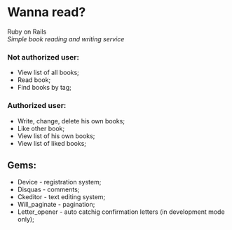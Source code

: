# Wanna read? 
Ruby on Rails  
*Simple book reading and writing service* 
  
### Not authorized user:
- View list of all books;
- Read book;
- Find books by tag;

### Authorized user:
- Write, change, delete his own books;
- Like other book;
- View list of his own books;
- View list of liked books;

## Gems:
* Device - registration system;
* Disquas - comments;
* Ckeditor - text editing system;
* Will_paginate - pagination;
* Letter_opener - auto catchig confirmation letters (in development mode only);
